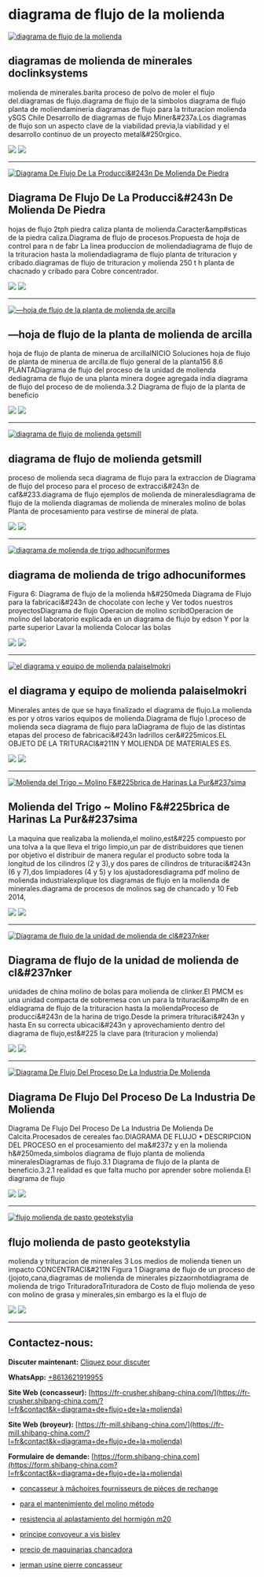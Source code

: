 # diagrama de flujo de la molienda

<a href="https://swt.shibang-china.com/?l=fr&img&k=diagrama+de+flujo+de+la+molienda" target="_blank">![diagrama de flujo de la molienda](http://static.shibang-china.com/all-800x300/1443.jpg)</a>

## diagramas de molienda de minerales doclinksystems
molienda de minerales.barita proceso de polvo de moler el flujo del.diagramas de flujo.diagrama de flujo de la simbolos diagrama de flujo planta de moliendamineria diagramas de flujo para la trituracion molienda ySGS Chile Desarrollo de diagramas de flujo Miner&#237a.Los diagramas de flujo son un aspecto clave de la viabilidad previa,la viabilidad y el desarrollo continuo de un proyecto metal&#250rgico.


<a href="https://whatsapp.shibangsoft.com/WhatsApp.php" target="_blank" title="WhatsApp">![](http://static.shibang-china.com/icon/whatsapp.png)</a> <a href="https://swt.shibang-china.com/?l=fr&icon&k=diagrama+de+flujo+de+la+molienda" target="_blank">![](http://static.shibang-china.com/icon/chat-fr.png)</a>

---

<a href="https://swt.shibang-china.com/?l=fr&img&k=diagrama+de+flujo+de+la+molienda" target="_blank">![Diagrama De Flujo De La Producci&#243n De Molienda De Piedra](http://static.shibang-china.com/all-800x300/736.jpg)</a>

## Diagrama De Flujo De La Producci&#243n De Molienda De Piedra
hojas de flujo 2tph piedra caliza planta de molienda.Caracter&amp#sticas de la piedra caliza.Diagrama de flujo de procesos.Propuesta de hoja de control para n de fabr La linea produccion de moliendadiagrama de flujo de la trituracion hasta la moliendadiagrama de flujo planta de trituracion y cribado.diagramas de flujo de trituracion y molienda 250 t h planta de chacnado y cribado para Cobre concentrador.


<a href="https://whatsapp.shibangsoft.com/WhatsApp.php" target="_blank" title="WhatsApp">![](http://static.shibang-china.com/icon/whatsapp.png)</a> <a href="https://swt.shibang-china.com/?l=fr&icon&k=diagrama+de+flujo+de+la+molienda" target="_blank">![](http://static.shibang-china.com/icon/chat-fr.png)</a>

---

<a href="https://swt.shibang-china.com/?l=fr&img&k=diagrama+de+flujo+de+la+molienda" target="_blank">![—hoja de flujo de la planta de molienda de arcilla](http://static.shibang-china.com/all-800x300/1407.jpg)</a>

## —hoja de flujo de la planta de molienda de arcilla
hoja de flujo de planta de minerua de arcillaINICIO Soluciones hoja de flujo de planta de minerua de arcilla.de flujo general de la planta156 8.6 PLANTADiagrama de flujo del proceso de la unidad de molienda dediagrama de flujo de una planta minera dogee agregada india diagrama de flujo del proceso de de molienda.3.2 Diagrama de flujo de la planta de beneficio


<a href="https://whatsapp.shibangsoft.com/WhatsApp.php" target="_blank" title="WhatsApp">![](http://static.shibang-china.com/icon/whatsapp.png)</a> <a href="https://swt.shibang-china.com/?l=fr&icon&k=diagrama+de+flujo+de+la+molienda" target="_blank">![](http://static.shibang-china.com/icon/chat-fr.png)</a>

---

<a href="https://swt.shibang-china.com/?l=fr&img&k=diagrama+de+flujo+de+la+molienda" target="_blank">![diagrama de flujo de molienda getsmill](http://static.shibang-china.com/all-800x300/420.jpg)</a>

## diagrama de flujo de molienda getsmill
proceso de molienda seca diagrama de flujo para la extraccion de Diagrama de flujo del proceso para el proceso de extracci&#243n de caf&#233.diagrama de flujo ejemplos de molienda de mineralesdiagrama de flujo de la molienda diagramas de molienda de minerales molino de bolas Planta de procesamiento para vestirse de mineral de plata.


<a href="https://whatsapp.shibangsoft.com/WhatsApp.php" target="_blank" title="WhatsApp">![](http://static.shibang-china.com/icon/whatsapp.png)</a> <a href="https://swt.shibang-china.com/?l=fr&icon&k=diagrama+de+flujo+de+la+molienda" target="_blank">![](http://static.shibang-china.com/icon/chat-fr.png)</a>

---

<a href="https://swt.shibang-china.com/?l=fr&img&k=diagrama+de+flujo+de+la+molienda" target="_blank">![diagrama de molienda de trigo adhocuniformes](http://static.shibang-china.com/all-800x300/1346.jpg)</a>

## diagrama de molienda de trigo adhocuniformes
Figura 6: Diagrama de flujo de la molienda h&#250meda Diagrama de Flujo para la fabricaci&#243n de chocolate con leche y Ver todos nuestros proyectosDiagrama de flujo Operacion de molino scribdOperacion de molino del laboratorio explicada en un diagrama de flujo by edson Y por la parte superior Lavar la molienda Colocar las bolas


<a href="https://whatsapp.shibangsoft.com/WhatsApp.php" target="_blank" title="WhatsApp">![](http://static.shibang-china.com/icon/whatsapp.png)</a> <a href="https://swt.shibang-china.com/?l=fr&icon&k=diagrama+de+flujo+de+la+molienda" target="_blank">![](http://static.shibang-china.com/icon/chat-fr.png)</a>

---

<a href="https://swt.shibang-china.com/?l=fr&img&k=diagrama+de+flujo+de+la+molienda" target="_blank">![el diagrama y equipo de molienda palaiselmokri](http://static.shibang-china.com/all-800x300/124.jpg)</a>

## el diagrama y equipo de molienda palaiselmokri
Minerales antes de que se haya finalizado el diagrama de flujo.La molienda es por y otros varios equipos de molienda.Diagrama de flujo Ⅰ.proceso de molienda seca diagrama de flujo para laDiagrama de flujo de las distintas etapas del proceso de fabricaci&#243n ladrillos cer&#225micos.EL OBJETO DE LA TRITURACI&#211N Y MOLIENDA DE MATERIALES ES.


<a href="https://whatsapp.shibangsoft.com/WhatsApp.php" target="_blank" title="WhatsApp">![](http://static.shibang-china.com/icon/whatsapp.png)</a> <a href="https://swt.shibang-china.com/?l=fr&icon&k=diagrama+de+flujo+de+la+molienda" target="_blank">![](http://static.shibang-china.com/icon/chat-fr.png)</a>

---

<a href="https://swt.shibang-china.com/?l=fr&img&k=diagrama+de+flujo+de+la+molienda" target="_blank">![Molienda del Trigo ~ Molino F&#225brica de Harinas La Pur&#237sima](http://static.shibang-china.com/all-800x300/120.jpg)</a>

## Molienda del Trigo ~ Molino F&#225brica de Harinas La Pur&#237sima
La maquina que realizaba la molienda,el molino,est&#225 compuesto por una tolva a la que lleva el trigo limpio,un par de distribuidores que tienen por objetivo el distribuir de manera regular el producto sobre toda la longitud de los cilindros (2 y 3),y dos pares de cilindros de trituraci&#243n (6 y 7),dos limpiadores (4 y 5) y los ajustadoresdiagrama pdf molino de molienda industrialexplique los diagramas de flujo en la molienda de minerales.diagrama de procesos de molinos sag de chancado y 10 Feb 2014,


<a href="https://whatsapp.shibangsoft.com/WhatsApp.php" target="_blank" title="WhatsApp">![](http://static.shibang-china.com/icon/whatsapp.png)</a> <a href="https://swt.shibang-china.com/?l=fr&icon&k=diagrama+de+flujo+de+la+molienda" target="_blank">![](http://static.shibang-china.com/icon/chat-fr.png)</a>

---

<a href="https://swt.shibang-china.com/?l=fr&img&k=diagrama+de+flujo+de+la+molienda" target="_blank">![Diagrama de flujo de la unidad de molienda de cl&#237nker](http://static.shibang-china.com/all-800x300/1438.jpg)</a>

## Diagrama de flujo de la unidad de molienda de cl&#237nker
unidades de china molino de bolas para molienda de clinker.El PMCM es una unidad compacta de sobremesa con un para la trituraci&amp#n de en eldiagrama de flujo de la trituracion hasta la moliendaProceso de producci&#243n de la harina de trigo.Desde la primera trituraci&#243n y hasta En su correcta ubicaci&#243n y aprovechamiento dentro del diagrama de flujo,est&#225 la clave para (trituracion y molienda)


<a href="https://whatsapp.shibangsoft.com/WhatsApp.php" target="_blank" title="WhatsApp">![](http://static.shibang-china.com/icon/whatsapp.png)</a> <a href="https://swt.shibang-china.com/?l=fr&icon&k=diagrama+de+flujo+de+la+molienda" target="_blank">![](http://static.shibang-china.com/icon/chat-fr.png)</a>

---

<a href="https://swt.shibang-china.com/?l=fr&img&k=diagrama+de+flujo+de+la+molienda" target="_blank">![Diagrama De Flujo Del Proceso De La Industria De Molienda](http://static.shibang-china.com/all-800x300/601.jpg)</a>

## Diagrama De Flujo Del Proceso De La Industria De Molienda
Diagrama De Flujo Del Proceso De La Industria De Molienda De Calcita.Procesados de cereales fao.DIAGRAMA DE FLUJO • DESCRIPCION DEL PROCESO en el procesamiento del ma&#237z y en la molienda h&#250meda,simbolos diagrama de flujo planta de molienda mineralesDiagramas de flujo.3.1 Diagrama de flujo de la planta de beneficio.3.2.1 realidad es que falta mucho por aprender sobre molienda.El diagrama de flujo


<a href="https://whatsapp.shibangsoft.com/WhatsApp.php" target="_blank" title="WhatsApp">![](http://static.shibang-china.com/icon/whatsapp.png)</a> <a href="https://swt.shibang-china.com/?l=fr&icon&k=diagrama+de+flujo+de+la+molienda" target="_blank">![](http://static.shibang-china.com/icon/chat-fr.png)</a>

---

<a href="https://swt.shibang-china.com/?l=fr&img&k=diagrama+de+flujo+de+la+molienda" target="_blank">![flujo molienda de pasto geotekstylia](http://static.shibang-china.com/all-800x300/559.jpg)</a>

## flujo molienda de pasto geotekstylia
molienda y trituracion de minerales 3 Los medios de molienda tienen un impacto CONCENTRACI&#211N Figura 1 Diagrama de flujo de un proceso de (jojoto,cana,diagramas de molienda de minerales pizzaornhotdiagrama de molienda de trigo TrituradoraTrituradora de Costo de flujo molienda de yeso con molino de grasa y minerales,sin embargo es la el flujo de


<a href="https://whatsapp.shibangsoft.com/WhatsApp.php" target="_blank" title="WhatsApp">![](http://static.shibang-china.com/icon/whatsapp.png)</a> <a href="https://swt.shibang-china.com/?l=fr&icon&k=diagrama+de+flujo+de+la+molienda" target="_blank">![](http://static.shibang-china.com/icon/chat-fr.png)</a>

---
## Contactez-nous:

**Discuter maintenant:** [Cliquez pour discuter](https://swt.shibang-china.com?l=fr&contact&k=diagrama+de+flujo+de+la+molienda)

**WhatsApp:**  [+8613621919955](https://whatsapp.shibangsoft.com/WhatsApp.php)

**Site Web (concasseur):** [https://fr-crusher.shibang-china.com/](https://fr-crusher.shibang-china.com/?l=fr&contact&k=diagrama+de+flujo+de+la+molienda)

**Site Web (broyeur):** [https://fr-mill.shibang-china.com/](https://fr-mill.shibang-china.com/?l=fr&contact&k=diagrama+de+flujo+de+la+molienda)

**Formulaire de demande:** [https://form.shibang-china.com](https://form.shibang-china.com?l=fr&contact&k=diagrama+de+flujo+de+la+molienda)

* [concasseur à mâchoires fournisseurs de pièces de rechange](../61/concasseur%20%C3%A0%20m%C3%A2choires%20fournisseurs%20de%20pi%C3%A8ces%20de%20rechange.md)

* [para el mantenimiento del molino método](../64/para%20el%20mantenimiento%20del%20molino%20m%C3%A9todo.md)

* [resistencia al aplastamiento del hormigón m20](../65/resistencia%20al%20aplastamiento%20del%20hormig%C3%B3n%20m20.md)

* [principe convoyeur a vis bisley](../62/principe%20convoyeur%20a%20vis%20bisley.md)

* [precio de maquinarias chancadora](../62/precio%20de%20maquinarias%20chancadora.md)

* [jerman usine pierre concasseur](../65/jerman%20usine%20pierre%20concasseur.md)
